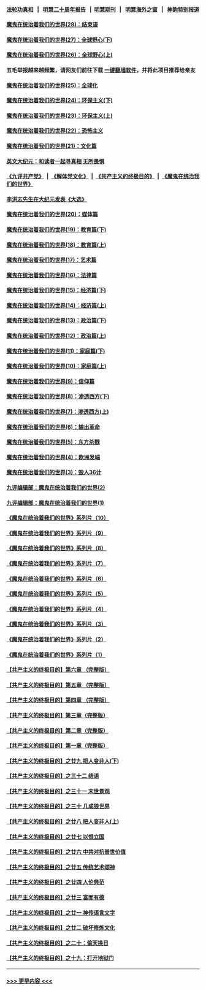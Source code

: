 #### [法轮功真相](https://github.com/gfw-breaker/truth/blob/master/README.md?t=0) &nbsp;&nbsp;|&nbsp;&nbsp; [明慧二十周年报告](https://github.com/gfw-breaker/mh-reports/blob/master/README.md?t=0) &nbsp;&nbsp;|&nbsp;&nbsp;[明慧期刊](https://github.com/gfw-breaker/mh-qikan) &nbsp;&nbsp;|&nbsp;&nbsp; [明慧海外之窗](https://github.com/gfw-breaker/mh-news/blob/master/README.md?t=0) &nbsp;&nbsp;|&nbsp;&nbsp; [神韵特别报道](https://github.com/gfw-breaker/mh-news/blob/master/shenyun.md?t=0)
#### [魔鬼在统治着我们的世界(28)：结束语](../pages/nsc422/n10936246.md?t=06131601) 
#### [魔鬼在统治着我们的世界(27)：全球野心(下)](../pages/nsc422/n10928319.md?t=06131601) 
#### [魔鬼在统治着我们的世界(26)：全球野心(上)](../pages/nsc422/n10900318.md?t=06131601) 
#### 五毛举报越来越频繁，请网友们前往下载 [一键翻墙软件](https://github.com/gfw-breaker/ssr-accounts)，并将此项目推荐给亲友
#### [魔鬼在统治着我们的世界(25)：全球化](../pages/nsc422/n10788205.md?t=06131601) 
#### [魔鬼在统治着我们的世界(24)：环保主义(下)](../pages/nsc422/n10695307.md?t=06131601) 
#### [魔鬼在统治着我们的世界(23)：环保主义(上)](../pages/nsc422/n10688613.md?t=06131601) 
#### [魔鬼在统治着我们的世界(22)：恐怖主义](../pages/nsc422/n10614727.md?t=06131601) 
#### [魔鬼在统治着我们的世界(21)：文化篇](../pages/nsc422/n10597706.md?t=06131601) 
#### [英文大纪元：和读者一起寻真相 无所畏惧](../pages/nsc422/n12542027.md?t=06131601) 
#### [《九评共产党》](https://github.com/begood0513/9ping.md/blob/master/README.md) &nbsp;|&nbsp; [《解体党文化》](../../../../jtdwh.md/blob/master/README.md)  &nbsp;|&nbsp; [《共产主义的终极目的》](../../../../gczydzjmd.md/blob/master/README.md) &nbsp;|&nbsp; [《魔鬼在统治我们的世界》](../../../../mgztzwmdsj.md/blob/master/README.md) 
#### [李洪志先生在大纪元发表《大选》](../pages/nsc422/n12534746.md?t=06131601) 
#### [魔鬼在统治着我们的世界(20)：媒体篇](../pages/nsc422/n10586579.md?t=06131601) 
#### [魔鬼在统治着我们的世界(19)：教育篇(下)](../pages/nsc422/n10564808.md?t=06131601) 
#### [魔鬼在统治着我们的世界(18)：教育篇(上)](../pages/nsc422/n10526970.md?t=06131601) 
#### [魔鬼在统治着我们的世界(17)：艺术篇](../pages/nsc422/n10499093.md?t=06131601) 
#### [魔鬼在统治着我们的世界(16)：法律篇](../pages/nsc422/n10485969.md?t=06131601) 
#### [魔鬼在统治着我们的世界(15)：经济篇(下)](../pages/nsc422/n10469975.md?t=06131601) 
#### [魔鬼在统治着我们的世界(14)：经济篇(上)](../pages/nsc422/n10457370.md?t=06131601) 
#### [魔鬼在统治着我们的世界(13)：政治篇(下)](../pages/nsc422/n10448270.md?t=06131601) 
#### [魔鬼在统治着我们的世界(12)：政治篇(上)](../pages/nsc422/n10444576.md?t=06131601) 
#### [魔鬼在统治着我们的世界(11)：家庭篇(下)](../pages/nsc422/n10440961.md?t=06131601) 
#### [魔鬼在统治着我们的世界(10)：家庭篇(上)](../pages/nsc422/n10435448.md?t=06131601) 
#### [魔鬼在统治着我们的世界(9)：信仰篇](../pages/nsc422/n10432159.md?t=06131601) 
#### [魔鬼在统治着我们的世界(8)：渗透西方(下)](../pages/nsc422/n10429603.md?t=06131601) 
#### [魔鬼在统治着我们的世界(7)：渗透西方(上)](../pages/nsc422/n10426013.md?t=06131601) 
#### [魔鬼在统治着我们的世界(6)：输出革命](../pages/nsc422/n10421536.md?t=06131601) 
#### [魔鬼在统治着我们的世界(5)：东方杀戮](../pages/nsc422/n10417707.md?t=06131601) 
#### [魔鬼在统治着我们的世界(4)：欧洲发端](../pages/nsc422/n10414890.md?t=06131601) 
#### [魔鬼在统治着我们的世界(3)：毁人36计](../pages/nsc422/n10411583.md?t=06131601) 
#### [九评编辑部：魔鬼在统治着我们的世界(2)](../pages/nsc422/n10410036.md?t=06131601) 
#### [九评编辑部：魔鬼在统治着我们的世界(1)](../pages/nsc422/n10406825.md?t=06131601) 
#### [《魔鬼在统治着我们的世界》系列片（10）](../pages/nsc422/n12292670.md?t=06131601) 
#### [《魔鬼在统治着我们的世界》系列片（9）](../pages/nsc422/n12290859.md?t=06131601) 
#### [《魔鬼在统治着我们的世界》系列片（8）](../pages/nsc422/n12287445.md?t=06131601) 
#### [《魔鬼在统治着我们的世界》系列片（7）](../pages/nsc422/n12283425.md?t=06131601) 
#### [《魔鬼在统治着我们的世界》系列片（6）](../pages/nsc422/n12282314.md?t=06131601) 
#### [《魔鬼在统治着我们的世界》系列片（5）](../pages/nsc422/n12281419.md?t=06131601) 
#### [《魔鬼在统治着我们的世界》系列片（4）](../pages/nsc422/n12274024.md?t=06131601) 
#### [《魔鬼在统治着我们的世界》系列片（3）](../pages/nsc422/n12271322.md?t=06131601) 
#### [《魔鬼在统治着我们的世界》系列片（2）](../pages/nsc422/n12269049.md?t=06131601) 
#### [《魔鬼在统治着我们的世界》系列片（1）](../pages/nsc422/n12267575.md?t=06131601) 
#### [【共产主义的终极目的】第六章 （完整版）](../pages/nsc422/n11428913.md?t=06131601) 
#### [【共产主义的终极目的】第五章 （完整版）](../pages/nsc422/n11428912.md?t=06131601) 
#### [【共产主义的终极目的】第四章 （完整版）](../pages/nsc422/n11428907.md?t=06131601) 
#### [【共产主义的终极目的】第三章（完整版）](../pages/nsc422/n11428848.md?t=06131601) 
#### [【共产主义的终极目的】第二章（完整版）](../pages/nsc422/n11428831.md?t=06131601) 
#### [【共产主义的终极目的】第一章（完整版）](../pages/nsc422/n11417651.md?t=06131601) 
#### [【共产主义的终极目的】之廿九 把人变非人(下)](../pages/nsc422/n11344140.md?t=06131601) 
#### [【共产主义的终极目的】之三十二 结语](../pages/nsc422/n11360535.md?t=06131601) 
#### [【共产主义的终极目的】之三十一 末世景观](../pages/nsc422/n11351129.md?t=06131601) 
#### [【共产主义的终极目的】之三十 几成狼世界](../pages/nsc422/n11348280.md?t=06131601) 
#### [【共产主义的终极目的】之廿八 把人变非人(上)](../pages/nsc422/n11340492.md?t=06131601) 
#### [【共产主义的终极目的】之廿七 以恨立国](../pages/nsc422/n11336944.md?t=06131601) 
#### [【共产主义的终极目的】之廿六 中共对抗普世价值](../pages/nsc422/n11324785.md?t=06131601) 
#### [【共产主义的终极目的】之廿五 传统艺术颂神](../pages/nsc422/n11296396.md?t=06131601) 
#### [【共产主义的终极目的】之廿四 人伦典范](../pages/nsc422/n11296397.md?t=06131601) 
#### [【共产主义的终极目的】之廿三 富而有德](../pages/nsc422/n11283598.md?t=06131601) 
#### [【共产主义的终极目的】之廿一 神传语言文字](../pages/nsc422/n11263265.md?t=06131601) 
#### [【共产主义的终极目的】之廿二 破坏修炼文化](../pages/nsc422/n11245728.md?t=06131601) 
#### [【共产主义的终极目的】之二十：偷天换日](../pages/nsc422/n11238846.md?t=06131601) 
#### [【共产主义的终极目的】之十九：打开地狱门](../pages/nsc422/n11206376.md?t=06131601) 

----
#### [ >>> 更早内容 <<< ](../indexes/nsc422-earlier.md)
